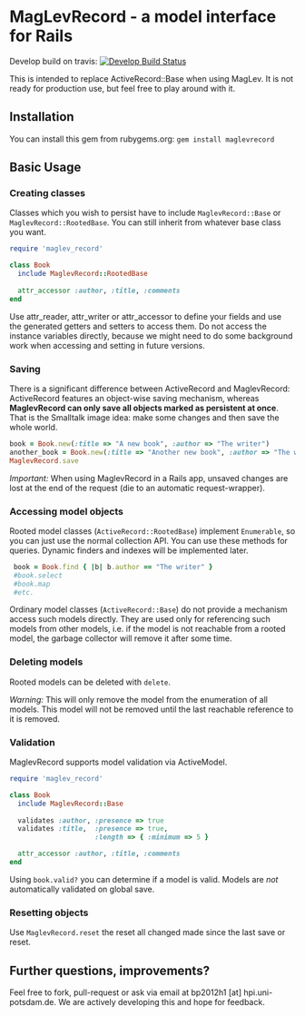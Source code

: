 # MagLevRecord - a model interface for Rails

Develop build on travis:
<a href="https://travis-ci.org/knub/maglevrecord">
<img src="https://travis-ci.org/knub/maglevrecord.png?branch=develop" alt="Develop Build
Status" style="max-width:100%;"></a>

This is intended to replace ActiveRecord::Base when using MagLev. It is not ready for production use, but feel free to play around with it.

## Installation

You can install this gem from rubygems.org:
```gem install maglevrecord```


## Basic Usage

### Creating classes

Classes which you wish to persist have to include ```MaglevRecord::Base``` or ```MaglevRecord::RootedBase```. You can still inherit from whatever base class you want.

```ruby
require 'maglev_record'

class Book
  include MaglevRecord::RootedBase
  
  attr_accessor :author, :title, :comments
end
```
Use attr_reader, attr_writer or attr_accessor to define your fields and use the generated getters and setters to access them. Do not access the instance variables directly, because we might need to do some background work when accessing and setting in future versions.

### Saving

There is a significant difference between ActiveRecord and MaglevRecord: ActiveRecord features an object-wise saving mechanism, whereas **MaglevRecord can only save all objects marked as persistent at once**. That is the Smalltalk image idea: make some changes and then save the whole world.

```ruby
book = Book.new(:title => "A new book", :author => "The writer")
another_book = Book.new(:title => "Another new book", :author => "The writer")
MaglevRecord.save
```

*Important:* When using MaglevRecord in a Rails app, unsaved changes are lost at the end of the request (die to an automatic request-wrapper).

### Accessing model objects

Rooted model classes (```ActiveRecord::RootedBase```) implement ```Enumerable```, so you can just use the normal collection API.
You can use these methods for queries. Dynamic finders and indexes will be implemented later.
```ruby
 book = Book.find { |b| b.author == "The writer" }
 #book.select
 #book.map
 #etc.
```

Ordinary model classes (```ActiveRecord::Base```) do not provide a mechanism access such models directly. They are used only for referencing such models from other models, i.e. if the model is not reachable from a rooted model, the garbage collector will remove it after some time.

### Deleting models

Rooted models can be deleted with ```delete```. 

*Warning:* This will only remove the model from the enumeration of all models. This model will not be removed until the last reachable reference to it is removed.

### Validation

MaglevRecord supports model validation via ActiveModel.

```ruby
require 'maglev_record'

class Book
  include MaglevRecord::Base
  
  validates :author, :presence => true
  validates :title,  :presence => true,
                     :length => { :minimum => 5 }

  attr_accessor :author, :title, :comments
end
```

Using ```book.valid?``` you can determine if a model is valid. Models are *not* automatically validated on global save.

### Resetting objects

Use ```MaglevRecord.reset``` the reset all changed made since the last save or reset.

## Further questions, improvements?

Feel free to fork, pull-request or ask via email at bp2012h1 [at] hpi.uni-potsdam.de.
We are actively developing this and hope for feedback.
